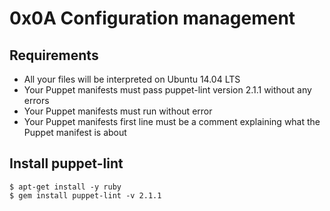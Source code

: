# 0x0A Configuration management

## Requirements 

* All your files will be interpreted on Ubuntu 14.04 LTS
* Your Puppet manifests must pass puppet-lint version 2.1.1 without any errors
* Your Puppet manifests must run without error
* Your Puppet manifests first line must be a comment explaining what the Puppet manifest is about

## Install puppet-lint

```
$ apt-get install -y ruby
$ gem install puppet-lint -v 2.1.1
```

